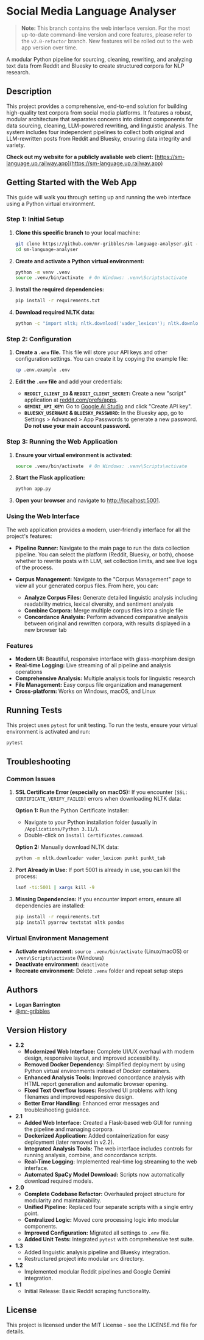 # Social Media Language Analyser

> **Note:** This branch contains the web interface version. For the most up-to-date command-line version and core features, please refer to the `v2.0-refactor` branch. New features will be rolled out to the web app version over time.

A modular Python pipeline for sourcing, cleaning, rewriting, and analyzing text data from Reddit and Bluesky to create structured corpora for NLP research.

## Description

This project provides a comprehensive, end-to-end solution for building high-quality text corpora from social media platforms. It features a robust, modular architecture that separates concerns into distinct components for data sourcing, cleaning, LLM-powered rewriting, and linguistic analysis. The system includes four independent pipelines to collect both original and LLM-rewritten posts from Reddit and Bluesky, ensuring data integrity and variety. 

**Check out my website for a publicly avaliable web client:** [https://sm-language.up.railway.app](https://sm-language.up.railway.app)

## Getting Started with the Web App

This guide will walk you through setting up and running the web interface using a Python virtual environment.

### Step 1: Initial Setup

1.  **Clone this specific branch** to your local machine:
    ```bash
    git clone https://github.com/mr-gribbles/sm-language-analyser.git --branch feature/web-gui
    cd sm-language-analyser
    ```

2.  **Create and activate a Python virtual environment:**
    ```bash
    python -m venv .venv
    source .venv/bin/activate  # On Windows: .venv\Scripts\activate
    ```

3.  **Install the required dependencies:**
    ```bash
    pip install -r requirements.txt
    ```

4.  **Download required NLTK data:**
    ```bash
    python -c "import nltk; nltk.download('vader_lexicon'); nltk.download('punkt')"
    ```

### Step 2: Configuration

1.  **Create a `.env` file.** This file will store your API keys and other configuration settings. You can create it by copying the example file:
    ```bash
    cp .env.example .env
    ```

2.  **Edit the `.env` file** and add your credentials:
    *   **`REDDIT_CLIENT_ID` & `REDDIT_CLIENT_SECRET`:** Create a new "script" application at [reddit.com/prefs/apps](https://www.reddit.com/prefs/apps).
    *   **`GEMINI_API_KEY`:** Go to [Google AI Studio](https://aistudio.google.com/app/apikey) and click "Create API key".
    *   **`BLUESKY_USERNAME` & `BLUESKY_PASSWORD`:** In the Bluesky app, go to Settings > Advanced > App Passwords to generate a new password. **Do not use your main account password.**

### Step 3: Running the Web Application

1.  **Ensure your virtual environment is activated:**
    ```bash
    source .venv/bin/activate  # On Windows: .venv\Scripts\activate
    ```

2.  **Start the Flask application:**
    ```bash
    python app.py
    ```

3.  **Open your browser** and navigate to [http://localhost:5001](http://localhost:5001).

### Using the Web Interface

The web application provides a modern, user-friendly interface for all the project's features:

*   **Pipeline Runner:** Navigate to the main page to run the data collection pipeline. You can select the platform (Reddit, Bluesky, or both), choose whether to rewrite posts with LLM, set collection limits, and see live logs of the process.

*   **Corpus Management:** Navigate to the "Corpus Management" page to view all your generated corpus files. From here, you can:
    - **Analyze Corpus Files:** Generate detailed linguistic analysis including readability metrics, lexical diversity, and sentiment analysis
    - **Combine Corpora:** Merge multiple corpus files into a single file
    - **Concordance Analysis:** Perform advanced comparative analysis between original and rewritten corpora, with results displayed in a new browser tab

### Features

- **Modern UI:** Beautiful, responsive interface with glass-morphism design
- **Real-time Logging:** Live streaming of all pipeline and analysis operations
- **Comprehensive Analysis:** Multiple analysis tools for linguistic research
- **File Management:** Easy corpus file organization and management
- **Cross-platform:** Works on Windows, macOS, and Linux

## Running Tests

This project uses `pytest` for unit testing. To run the tests, ensure your virtual environment is activated and run:

```bash
pytest
```

## Troubleshooting

### Common Issues

1. **SSL Certificate Error (especially on macOS):**
   If you encounter `[SSL: CERTIFICATE_VERIFY_FAILED]` errors when downloading NLTK data:
   
   **Option 1:** Run the Python Certificate Installer:
   * Navigate to your Python installation folder (usually in `/Applications/Python 3.11/`).
   * Double-click on `Install Certificates.command`.

   **Option 2:** Manually download NLTK data:
   ```bash
   python -m nltk.downloader vader_lexicon punkt punkt_tab
   ```

2. **Port Already in Use:**
   If port 5001 is already in use, you can kill the process:
   ```bash
   lsof -ti:5001 | xargs kill -9
   ```

3. **Missing Dependencies:**
   If you encounter import errors, ensure all dependencies are installed:
   ```bash
   pip install -r requirements.txt
   pip install pyarrow textstat nltk pandas
   ```

### Virtual Environment Management

- **Activate environment:** `source .venv/bin/activate` (Linux/macOS) or `.venv\Scripts\activate` (Windows)
- **Deactivate environment:** `deactivate`
- **Recreate environment:** Delete `.venv` folder and repeat setup steps

## Authors

* **Logan Barrington**
* [@mr-gribbles](https://github.com/mr-gribbles)

## Version History

* **2.2**
    * **Modernized Web Interface:** Complete UI/UX overhaul with modern design, responsive layout, and improved accessibility.
    * **Removed Docker Dependency:** Simplified deployment by using Python virtual environments instead of Docker containers.
    * **Enhanced Analysis Tools:** Improved concordance analysis with HTML report generation and automatic browser opening.
    * **Fixed Text Overflow Issues:** Resolved UI problems with long filenames and improved responsive design.
    * **Better Error Handling:** Enhanced error messages and troubleshooting guidance.
* **2.1**
    * **Added Web Interface:** Created a Flask-based web GUI for running the pipeline and managing corpora.
    * **Dockerized Application:** Added containerization for easy deployment (later removed in v2.2).
    * **Integrated Analysis Tools:** The web interface includes controls for running analysis, combine, and concordance scripts.
    * **Real-Time Logging:** Implemented real-time log streaming to the web interface.
    * **Automated SpaCy Model Download:** Scripts now automatically download required models.
* **2.0**
    * **Complete Codebase Refactor:** Overhauled project structure for modularity and maintainability.
    * **Unified Pipeline:** Replaced four separate scripts with a single entry point.
    * **Centralized Logic:** Moved core processing logic into modular components.
    * **Improved Configuration:** Migrated all settings to `.env` file.
    * **Added Unit Tests:** Integrated `pytest` with comprehensive test suite.
* **1.3**
    * Added linguistic analysis pipeline and Bluesky integration.
    * Restructured project into modular `src` directory.
* **1.2**
    * Implemented modular Reddit pipelines and Google Gemini integration.
* **1.1**
    * Initial Release: Basic Reddit scraping functionality.

## License

This project is licensed under the MIT License - see the LICENSE.md file for details.
